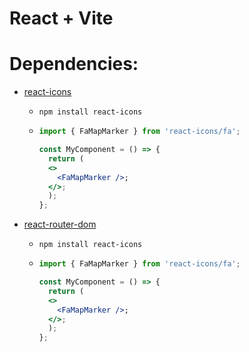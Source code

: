 # React + Vite

# Dependencies:

- <a href='https://react-icons.github.io/react-icons/'>react-icons</a>

  - <code>npm install react-icons</code>
  - ```jsx
    import { FaMapMarker } from 'react-icons/fa';

    const MyComponent = () => {
      return (
      <>
        <FaMapMarker />;
      </>;
      );
    };
    ```

- <a href='https://www.npmjs.com/package/react-router-dom'>react-router-dom</a>

  - <code>npm install react-icons</code>
  - ```jsx
    import { FaMapMarker } from 'react-icons/fa';

    const MyComponent = () => {
      return (
      <>
        <FaMapMarker />;
      </>;
      );
    };
    ```
